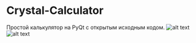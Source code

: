 # Crystal-Calculator
Простой калькулятор на PyQt с открытым исходным кодом.
![alt text](https://github.com/pj-crystal/Crystal-Calculator/blob/main/11.png?raw=true)
![alt text](https://github.com/pj-crystal/Crystal-Calculator/blob/main/12.png?raw=true)
